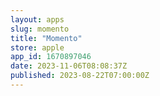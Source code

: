```yaml
---
layout: apps
slug: momento
title: "Momento"
store: apple
app_id: 1670897046
date: 2023-11-06T08:08:37Z
published: 2023-08-22T07:00:00Z
---
```

